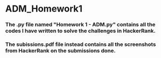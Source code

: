 # ADM_Homework1

### The .py file named **"Homework 1 - ADM.py"** contains all the codes I have written to solve the challenges in HackerRank.

### The **subissions.pdf** file instead contains all the screenshots from HackerRank on the submissions done. 
